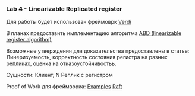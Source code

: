 

### Lab 4 - Linearizable Replicated register 

Для работы будет использован фреймоврк [Verdi](https://github.com/uwplse/verdi)

В планах предоставить имплементацию алгоритма [ABD (linearizable register algorithm)](https://groups.csail.mit.edu/tds/papers/Attiya/TM-423.pdf)

Возможные утверждения для доказательства предоставлены в статье:
Линеризуемость, корректность состояния регистра на разных репликах, 
оценка на отказоустойчивостьь.

Сущности:
Клиент, N  Реплик с регистром


Proof of Work для фреймворка:
[Examples](https://github.com/uwplse/verdi/tree/master/theories/Systems)
[Raft](https://github.com/uwplse/verdi-raft)